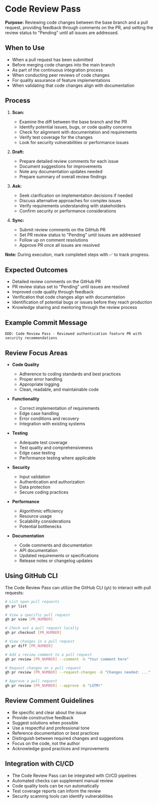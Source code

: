 # Code Review Pass

**Purpose:** Reviewing code changes between the base branch and a pull request, providing feedback through comments on the PR, and setting the review status to "Pending" until all issues are addressed.

## When to Use
- When a pull request has been submitted
- Before merging code changes into the main branch
- As part of the continuous integration process
- When conducting peer reviews of code changes
- For quality assurance of feature implementations
- When validating that code changes align with documentation

## Process
1. **Scan:**
   - Examine the diff between the base branch and the PR
   - Identify potential issues, bugs, or code quality concerns
   - Check for alignment with documentation and requirements
   - Verify test coverage for the changes
   - Look for security vulnerabilities or performance issues

2. **Draft:**
   - Prepare detailed review comments for each issue
   - Document suggestions for improvements
   - Note any documentation updates needed
   - Prepare summary of overall review findings

3. **Ask:**
   - Seek clarification on implementation decisions if needed
   - Discuss alternative approaches for complex issues
   - Verify requirements understanding with stakeholders
   - Confirm security or performance considerations

4. **Sync:**
   - Submit review comments on the GitHub PR
   - Set PR review status to "Pending" until issues are addressed
   - Follow up on comment resolutions
   - Approve PR once all issues are resolved

**Note:** During execution, mark completed steps with ✅ to track progress.

## Expected Outcomes
- Detailed review comments on the GitHub PR
- PR review status set to "Pending" until issues are resolved
- Improved code quality through feedback
- Verification that code changes align with documentation
- Identification of potential bugs or issues before they reach production
- Knowledge sharing and mentoring through the review process

## Example Commit Message
`DDD: Code Review Pass - Reviewed authentication feature PR with security recommendations`

## Review Focus Areas
- **Code Quality**
  - Adherence to coding standards and best practices
  - Proper error handling
  - Appropriate logging
  - Clean, readable, and maintainable code

- **Functionality**
  - Correct implementation of requirements
  - Edge case handling
  - Error conditions and recovery
  - Integration with existing systems

- **Testing**
  - Adequate test coverage
  - Test quality and comprehensiveness
  - Edge case testing
  - Performance testing where applicable

- **Security**
  - Input validation
  - Authentication and authorization
  - Data protection
  - Secure coding practices

- **Performance**
  - Algorithmic efficiency
  - Resource usage
  - Scalability considerations
  - Potential bottlenecks

- **Documentation**
  - Code comments and documentation
  - API documentation
  - Updated requirements or specifications
  - Release notes or changelog updates

## Using GitHub CLI

The Code Review Pass can utilize the GitHub CLI (`gh`) to interact with pull requests:

```bash
# List open pull requests
gh pr list

# View a specific pull request
gh pr view [PR_NUMBER]

# Check out a pull request locally
gh pr checkout [PR_NUMBER]

# View changes in a pull request
gh pr diff [PR_NUMBER]

# Add a review comment to a pull request
gh pr review [PR_NUMBER] --comment -b "Your comment here"

# Request changes on a pull request
gh pr review [PR_NUMBER] --request-changes -b "Changes needed: ..."

# Approve a pull request
gh pr review [PR_NUMBER] --approve -b "LGTM!"
```

## Review Comment Guidelines
- Be specific and clear about the issue
- Provide constructive feedback
- Suggest solutions when possible
- Use a respectful and professional tone
- Reference documentation or best practices
- Distinguish between required changes and suggestions
- Focus on the code, not the author
- Acknowledge good practices and improvements

## Integration with CI/CD
- The Code Review Pass can be integrated with CI/CD pipelines
- Automated checks can supplement manual review
- Code quality tools can be run automatically
- Test coverage reports can inform the review
- Security scanning tools can identify vulnerabilities

